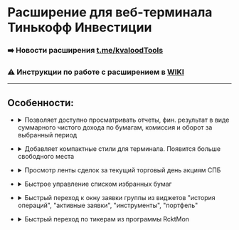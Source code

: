 # Расширение для веб-терминала Тинькофф Инвестиции

### ➡️ Новости расширения [t.me/kvaloodTools](https://t.me/kvaloodTools)

### ⚠️ Инструкции по работе с расширением в [WIKI](https://github.com/kvalood/kvt/wiki)

***

## Особенности:
* <details>
  <summary>Позволяет доступно просматривать отчеты, фин. результат в виде суммарного чистого дохода по бумагам, комиссия и оборот за выбранный период </summary>
  <img src="https://user-images.githubusercontent.com/6376206/132996624-38588704-fc24-46fb-87a9-1af3e9786558.jpg" width="400">
</details>

* <details>
  <summary>Добавляет компактные стили для терминала. Появится больше свободного места</summary>
  <img src="https://user-images.githubusercontent.com/6376206/137429257-c438a50d-1089-4d39-a121-463dbe5e1ca0.png" width="700">
</details>

* <details>
  <summary>Просмотр ленты сделок за текущий торговый день акциям СПБ </summary>
  <img src="https://user-images.githubusercontent.com/6376206/132996626-9d992422-1632-47bc-bf85-2b5deb072851.jpg" width="400">
</details>

* <details>
  <summary>Быстрое управление списком избранных бумаг</summary>
  <img src="https://user-images.githubusercontent.com/6376206/132996627-35289e5d-2cb8-4dcf-9b44-64dcb271a71d.jpg" width="400">
</details>

* <details>
  <summary>Быстрый переход к окну заявки группы из виджетов "история операций", "активные заявки", "инструменты", "портфель"</summary>
  <img src="https://user-images.githubusercontent.com/6376206/133562985-d5b6dc92-5801-4a33-a35c-74c454ab45e7.png" width="200">
</details>

* <details>
  <summary>Быстрый переход по тикерам из программы RcktMon</summary>
   Ссылка на программу - https://github.com/t3chn0pr13st/RcktMon <br>
  <img src="https://user-images.githubusercontent.com/6376206/137429405-5cbf1c2e-7933-42b9-a76b-2b96eece801a.png" width="500">
</details>
